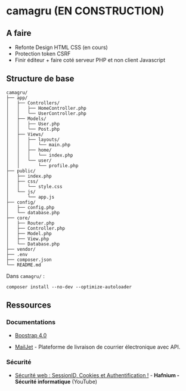 # camagru (EN CONSTRUCTION)

## A faire

- Refonte Design HTML CSS (en cours)
- Protection token CSRF
- Finir éditeur + faire coté serveur PHP et non client Javascript

## Structure de base
```arduino
camagru/
├── app/
│   ├── Controllers/
│   │   ├── HomeController.php
│   │   └── UserController.php
│   ├── Models/
│   │   ├── User.php
│   │   └── Post.php
│   ├── Views/
│   │   ├── layouts/
│   │   │   └── main.php
│   │   ├── home/
│   │   │   └── index.php
│   │   └── user/
│   │       └── profile.php
├── public/
│   ├── index.php
│   ├── css/
│   │   └── style.css
│   └── js/
│       └── app.js
├── config/
│   ├── config.php
│   └── database.php
├── core/
│   ├── Router.php
│   ├── Controller.php
│   ├── Model.php
│   ├── View.php
│   └── Database.php
├── vendor/
├── .env
├── composer.json
└── README.md
```

Dans `camagru/` :
```shell
composer install --no-dev --optimize-autoloader
```

## Ressources

### Documentations

- [Boostrap 4.0](https://getbootstrap.com/docs/4.0/getting-started/introduction/)

- [MailJet](https://dev.mailjet.com/email/guides/) - Plateforme de livraison de courrier électronique avec API.
### Sécurité

- [Sécurité web : SessionID, Cookies et Authentification !](https://www.youtube.com/watch?v=J-1s-ONitRc) - **Hafnium - Sécurité informatique** (YouTube)